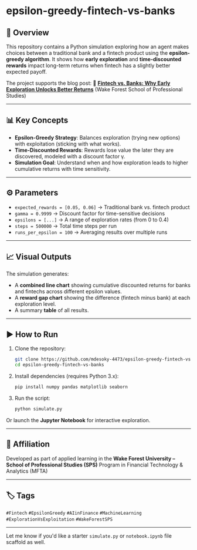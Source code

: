 # epsilon-greedy-fintech-vs-banks

## 🎯 Overview

This repository contains a Python simulation exploring how an agent makes choices between a traditional bank and a fintech product using the **epsilon-greedy algorithm**. It shows how **early exploration** and **time-discounted rewards** impact long-term returns when fintech has a slightly better expected payoff.

The project supports the blog post:
📖 **[Fintech vs. Banks: Why Early Exploration Unlocks Better Returns](#)**
(Wake Forest School of Professional Studies)

---

## 📊 Key Concepts

* **Epsilon-Greedy Strategy**: Balances exploration (trying new options) with exploitation (sticking with what works).
* **Time-Discounted Rewards**: Rewards lose value the later they are discovered, modeled with a discount factor γ.
* **Simulation Goal**: Understand when and how exploration leads to higher cumulative returns with time sensitivity.

---

## ⚙️ Parameters

* `expected_rewards = [0.05, 0.06]` → Traditional bank vs. fintech product
* `gamma = 0.9999` → Discount factor for time-sensitive decisions
* `epsilons = [...]` → A range of exploration rates (from 0 to 0.4)
* `steps = 500000` → Total time steps per run
* `runs_per_epsilon = 100` → Averaging results over multiple runs

---

## 📈 Visual Outputs

The simulation generates:

* A **combined line chart** showing cumulative discounted returns for banks and fintechs across different epsilon values.
* A **reward gap chart** showing the difference (fintech minus bank) at each exploration level.
* A summary **table** of all results.

---

## ▶️ How to Run

1. Clone the repository:

   ```bash
   git clone https://github.com/mdesoky-4473/epsilon-greedy-fintech-vs-banks.git
   cd epsilon-greedy-fintech-vs-banks
   ```

2. Install dependencies (requires Python 3.x):

   ```bash
   pip install numpy pandas matplotlib seaborn
   ```

3. Run the script:

   ```bash
   python simulate.py
   ```

Or launch the **Jupyter Notebook** for interactive exploration.

---

## 🏫 Affiliation

Developed as part of applied learning in the
**Wake Forest University – School of Professional Studies (SPS)**
Program in Financial Technology & Analytics (MFTA)

---

## 🏷️ Tags

`#Fintech` `#EpsilonGreedy` `#AIinFinance` `#MachineLearning` `#ExplorationVsExploitation` `#WakeForestSPS`

---

Let me know if you'd like a starter `simulate.py` or `notebook.ipynb` file scaffold as well.
